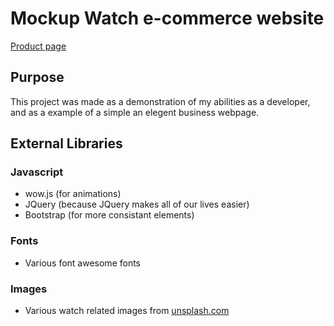 # Mockup Watch e-commerce website
[Product page](https://andyswatchs.netlify.app/)
## Purpose
This project was made as a demonstration of my abilities as a developer, and as a example of a simple an elegent business webpage. 

## External Libraries
### Javascript 
- wow.js (for animations)
- JQuery (because JQuery makes all of our lives easier)
- Bootstrap (for more consistant elements)

### Fonts
- Various font awesome fonts

### Images 
- Various watch related images from [unsplash.com](unsplash.com)
